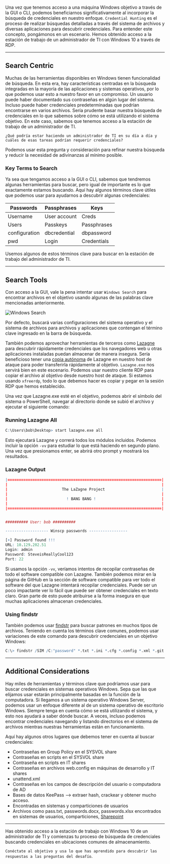 Una vez que tenemos acceso a una máquina Windows objetivo a través de la GUI o CLI, podemos beneficiarnos significativamente al incorporar la búsqueda de credenciales en nuestro enfoque. `Credential Hunting` es el proceso de realizar búsquedas detalladas a través del sistema de archivos y diversas aplicaciones para descubrir credenciales. Para entender este concepto, pongámonos en un escenario. Hemos obtenido acceso a la estación de trabajo de un administrador de TI con Windows 10 a través de RDP.

---

## Search Centric

Muchas de las herramientas disponibles en Windows tienen funcionalidad de búsqueda. En esta era, hay características centradas en la búsqueda integradas en la mayoría de las aplicaciones y sistemas operativos, por lo que podemos usar esto a nuestro favor en un compromiso. Un usuario puede haber documentado sus contraseñas en algún lugar del sistema. Incluso puede haber credenciales predeterminadas que podrían encontrarse en varios archivos. Sería prudente basar nuestra búsqueda de credenciales en lo que sabemos sobre cómo se está utilizando el sistema objetivo. En este caso, sabemos que tenemos acceso a la estación de trabajo de un administrador de TI.

`¿Qué podría estar haciendo un administrador de TI en su día a día y cuáles de esas tareas podrían requerir credenciales?`

Podemos usar esta pregunta y consideración para refinar nuestra búsqueda y reducir la necesidad de adivinanzas al mínimo posible.

### Key Terms to Search

Ya sea que tengamos acceso a la GUI o CLI, sabemos que tendremos algunas herramientas para buscar, pero igual de importante es lo que exactamente estamos buscando. Aquí hay algunos términos clave útiles que podemos usar para ayudarnos a descubrir algunas credenciales:

| Passwords     | Passphrases   | Keys        |
|---------------|---------------|-------------|
| Username      | User account  | Creds       |
| Users         | Passkeys      | Passphrases |
| configuration | dbcredential  | dbpassword  |
| pwd           | Login         | Credentials |

Usemos algunos de estos términos clave para buscar en la estación de trabajo del administrador de TI.

---

## Search Tools

Con acceso a la GUI, vale la pena intentar usar `Windows Search` para encontrar archivos en el objetivo usando algunas de las palabras clave mencionadas anteriormente.

![Windows Search](https://academy.hackthebox.com/storage/modules/147/WindowsSearch.png)

Por defecto, buscará varias configuraciones del sistema operativo y el sistema de archivos para archivos y aplicaciones que contengan el término clave ingresado en la barra de búsqueda.

También podemos aprovechar herramientas de terceros como [Lazagne](https://github.com/AlessandroZ/LaZagne) para descubrir rápidamente credenciales que los navegadores web u otras aplicaciones instaladas puedan almacenar de manera insegura. Sería beneficioso tener una [copia autónoma](https://github.com/AlessandroZ/LaZagne/releases/) de Lazagne en nuestro host de ataque para poder transferirla rápidamente al objetivo. `Lazagne.exe` nos servirá bien en este escenario. Podemos usar nuestro cliente RDP para copiar el archivo al objetivo desde nuestro host de ataque. Si estamos usando `xfreerdp`, todo lo que debemos hacer es copiar y pegar en la sesión RDP que hemos establecido.

Una vez que Lazagne.exe esté en el objetivo, podemos abrir el símbolo del sistema o PowerShell, navegar al directorio donde se subió el archivo y ejecutar el siguiente comando:

### Running Lazagne All

```r
C:\Users\bob\Desktop> start lazagne.exe all
```

Esto ejecutará Lazagne y correrá todos los módulos incluidos. Podemos incluir la opción `-vv` para estudiar lo que está haciendo en segundo plano. Una vez que presionamos enter, se abrirá otro prompt y mostrará los resultados.

### Lazagne Output

```r
|====================================================================|
|                                                                    |
|                        The LaZagne Project                         |
|                                                                    |
|                          ! BANG BANG !                             |
|                                                                    |
|====================================================================|


########## User: bob ##########

------------------- Winscp passwords -----------------

[+] Password found !!!
URL: 10.129.202.51
Login: admin
Password: SteveisReallyCool123
Port: 22
```

Si usamos la opción `-vv`, veríamos intentos de recopilar contraseñas de todo el software compatible con Lazagne. También podemos mirar en la página de GitHub en la sección de software compatible para ver todo el software del que Lazagne intentará recopilar credenciales. Puede ser un poco impactante ver lo fácil que puede ser obtener credenciales en texto claro. Gran parte de esto puede atribuirse a la forma insegura en que muchas aplicaciones almacenan credenciales.

### Using findstr

También podemos usar [findstr](https://docs.microsoft.com/en-us/windows-server/administration/windows-commands/findstr) para buscar patrones en muchos tipos de archivos. Teniendo en cuenta los términos clave comunes, podemos usar variaciones de este comando para descubrir credenciales en un objetivo Windows:

```r
C:\> findstr /SIM /C:"password" *.txt *.ini *.cfg *.config *.xml *.git *.ps1 *.yml
```

---

## Additional Considerations

Hay miles de herramientas y términos clave que podríamos usar para buscar credenciales en sistemas operativos Windows. Sepa que las que elijamos usar estarán principalmente basadas en la función de la computadora. Si llegamos a un sistema operativo Windows Server, podemos usar un enfoque diferente al de un sistema operativo de escritorio Windows. Siempre tenga en cuenta cómo se está utilizando el sistema, y esto nos ayudará a saber dónde buscar. A veces, incluso podemos encontrar credenciales navegando y listando directorios en el sistema de archivos mientras nuestras herramientas están en funcionamiento.

Aquí hay algunos otros lugares que debemos tener en cuenta al buscar credenciales:

- Contraseñas en Group Policy en el SYSVOL share
- Contraseñas en scripts en el SYSVOL share
- Contraseña en scripts en IT shares
- Contraseñas en archivos web.config en máquinas de desarrollo y IT shares
- unattend.xml
- Contraseñas en los campos de descripción del usuario o computadora de AD
- Bases de datos KeePass --> extraer hash, crackear y obtener mucho acceso.
- Encontradas en sistemas y comparticiones de usuarios
- Archivos como pass.txt, passwords.docx, passwords.xlsx encontrados en sistemas de usuarios, comparticiones, [Sharepoint](https://www.microsoft.com/en-us/microsoft-365/sharepoint/collaboration)

---

Has obtenido acceso a la estación de trabajo con Windows 10 de un administrador de TI y comienzas tu proceso de búsqueda de credenciales buscando credenciales en ubicaciones comunes de almacenamiento.

`Conéctate al objetivo y usa lo que has aprendido para descubrir las respuestas a las preguntas del desafío`.